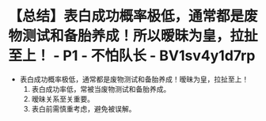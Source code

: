 # 【总结】表白成功概率极低，通常都是废物测试和备胎养成！所以暧昧为皇，拉扯至上！ - P1 - 不怕队长 - BV1sv4y1d7rp

-   表白成功概率极低，通常都是废物测试和备胎养成！暧昧为皇，拉扯至上！
    1.  表白成功率低，常被当废物测试和备胎养成。
    2.  暧昧关系至关重要。
    3.  表白前需慎重考虑，避免被误解。